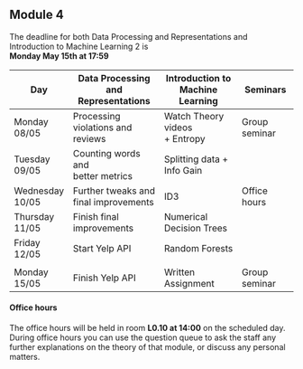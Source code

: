 
## Module 4

The deadline for both Data Processing and Representations and Introduction to Machine Learning 2 is<br>**Monday May 15th at 17:59**

| Day                | Data Processing<br>and Representations | Introduction to<br>Machine Learning | Seminars          |
| ------------------ | ---------------------------- | ----------------------------------- | --------------------------- |
| Monday<br>08/05    | Processing violations and<br>reviews | Watch Theory videos<br>+ Entropy | Group seminar          |
| Tuesday<br>09/05   | Counting words and<br>better metrics | Splitting data + Info Gain  |                             |
| Wednesday<br>10/05 | Further tweaks and<br>final improvements | ID3                     | Office hours                |
| Thursday<br>11/05  | Finish final improvements    | Numerical Decision Trees            |                             |
| Friday<br>12/05    | Start Yelp API               | Random Forests                      |                             |
|                    |                              |                                     |                             |
| Monday<br>15/05    | Finish Yelp API              | Written Assignment                  | Group seminar               |



#### Office hours

The office hours will be held in room **L0.10 at 14:00** on the scheduled day. During office hours you can use the question queue to ask the staff any further explanations on the theory of that module, or discuss any personal matters.

